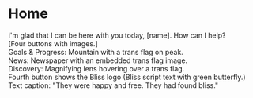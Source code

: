 # Home
I'm glad that I can be here with you today, [name]. How can I help?  
[Four buttons with images.]  
Goals & Progress: Mountain with a trans flag on peak.  
News: Newspaper with an embedded trans flag image.  
Discovery: Magnifying lens hovering over a trans flag.  
Fourth button shows the Bliss logo (Bliss script text with green butterfly.) Text caption: "They were happy and free. They had found bliss."